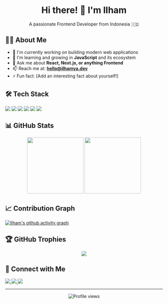 <div align="center">
  <h1>Hi there! 👋 I'm Ilham</h1>
  <p>A passionate Frontend Developer from Indonesia 🇮🇩</p>
</div>

## 👨‍💻 About Me
- 🔭 I'm currently working on building modern web applications
- 🌱 I'm learning and growing in **JavaScript** and its ecosystem
- 💬 Ask me about **React, Next.js, or anything Frontend**
- 📫 Reach me at: **hello@ilhamya.dev**
- ⚡ Fun fact: [Add an interesting fact about yourself!]

## 🛠️ Tech Stack
<p align="left">
  <img src="https://img.shields.io/badge/JavaScript-F7DF1E?style=for-the-badge&logo=javascript&logoColor=black"/>
  <img src="https://img.shields.io/badge/React-20232A?style=for-the-badge&logo=react&logoColor=61DAFB"/>
  <img src="https://img.shields.io/badge/Next.js-000000?style=for-the-badge&logo=next.js&logoColor=white"/>
  <img src="https://img.shields.io/badge/HTML5-E34F26?style=for-the-badge&logo=html5&logoColor=white"/>
  <img src="https://img.shields.io/badge/CSS3-1572B6?style=for-the-badge&logo=css3&logoColor=white"/>
  <img src="https://img.shields.io/badge/Tailwind_CSS-38B2AC?style=for-the-badge&logo=tailwind-css&logoColor=white"/>
</p>

## 📊 GitHub Stats
<div align="center">
  <img height="180em" src="https://github-readme-stats.vercel.app/api?username=ilhamyusuf27&show_icons=true&theme=dracula&include_all_commits=true&count_private=true"/>
  <img height="180em" src="https://github-readme-stats.vercel.app/api/top-langs/?username=ilhamyusuf27&layout=compact&langs_count=7&theme=dracula"/>
</div>

## 📈 Contribution Graph
[![Ilham's github activity graph](https://github-readme-activity-graph.vercel.app/graph?username=ilhamyusuf27&theme=dracula)](https://github.com/ashutosh00710/github-readme-activity-graph)

## 🏆 GitHub Trophies
<p align="center">
  <img src="https://github-profile-trophy.vercel.app/?username=ilhamyusuf27&theme=dracula&no-frame=false&no-bg=true&margin-w=4" />
</p>

## 🤝 Connect with Me
<p align="left">
  <a href="https://www.linkedin.com/in/ilhamyusufalghani/">
    <img src="https://img.shields.io/badge/LinkedIn-0077B5?style=for-the-badge&logo=linkedin&logoColor=white"/>
  </a>
  <a href="https://x.com/ilhamysfa">
    <img src="https://img.shields.io/badge/Twitter-1DA1F2?style=for-the-badge&logo=twitter&logoColor=white"/>
  </a>
  <a href="https://ilhamya.dev">
    <img src="https://img.shields.io/badge/Portfolio-000000?style=for-the-badge&logo=About.me&logoColor=white"/>
  </a>
</p>

---
<p align="center">
  <img src="https://komarev.com/ghpvc/?username=ilhamyusuf27&label=Profile%20views&color=blueviolet&style=flat" alt="Profile views" />
</p>

<!--
### Hi there, I'm Ilham 👋

- 🌱 I’m currently learning Javascript
- 📫 How to reach me: ilham.ysf276@gmail.com

![GitHub Stats](https://github-readme-stats.vercel.app/api?username=ilhamyusuf27&theme=dracula)
-->
<!--
**ilhamyusuf27/ilhamyusuf27** is a ✨ _special_ ✨ repository because its `README.md` (this file) appears on your GitHub profile.

Here are some ideas to get you started:

- 🔭 I’m currently working on ...
- 🌱 I’m currently learning ...
- 👯 I’m looking to collaborate on ...
- 🤔 I’m looking for help with ...
- 💬 Ask me about ...
- 📫 How to reach me: ...
- 😄 Pronouns: ...
- ⚡ Fun fact: ...
-->
